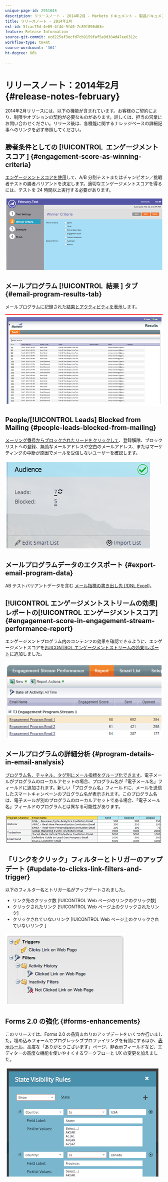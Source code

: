 ```yaml
---
unique-page-id: 2951048
description: リリースノート - 2014年2月 - Marketo ドキュメント - 製品ドキュメント
title: リリースノート - 2014年2月
exl-id: 5fcac75d-4e09-4f4d-9fd0-7c89f890d63e
feature: Release Information
source-git-commit: ecd225af3ecfd7cb9159faf5a9d384d47ee6312c
workflow-type: tm+mt
source-wordcount: '364'
ht-degree: 86%

---
```


# リリースノート：2014年2月 {#release-notes-february}

2014年2月リリースには、以下の機能が含まれています。お客様のご契約により、制限やオプションの契約が必要なものがあります。詳しくは、担当の営業にお問い合わせください。リリース後は、各機能に関するナレッジベースの詳細記事へのリンクを必ず参照してください。

## 勝者条件としての [!UICONTROL &#x200B; エンゲージメントスコア &#x200B;] {#engagement-score-as-winning-criteria}

[エンゲージメントスコアを使用](/help/marketo/product-docs/email-marketing/email-programs/email-program-actions/email-test-a-b-test/define-the-a-b-test-winner-criteria.md)して、A/B 分割テストまたはチャンピオン／挑戦者テストの勝者バリアントを決定します。適切なエンゲージメントスコアを得るには、テストを 24 時間以上実行する必要があります。

![](assets/image2014-9-22-10-3a46-3a49.png)

## メールプログラム [!UICONTROL &#x200B; 結果 &#x200B;] タブ {#email-program-results-tab}

メールプログラムに記録された[結果とアクティビティを表示](/help/marketo/product-docs/email-marketing/email-programs/email-program-data/view-email-program-results.md)します。

![](assets/image2014-9-22-10-3a47-3a19.png)

## People/[!UICONTROL Leads] Blocked from Mailing {#people-leads-blocked-from-mailing}

[メーリング番号からブロックされたリードをクリックして](/help/marketo/product-docs/email-marketing/email-programs/managing-people-in-email-programs/define-an-audience-with-a-smart-list.md)、登録解除、ブロックリストへの登録、無効なメールアドレスや空白のメールアドレス、またはマーケティングの中断が原因でメールを受信しないユーザーを確認します。

![](assets/image2014-9-22-10-3a47-3a42.png)

## メールプログラムデータのエクスポート {#export-email-program-data}

AB テストバリアントデータを含む [ メール指標の書き出し先  [!DNL Excel]](/help/marketo/product-docs/email-marketing/email-programs/email-program-data/export-email-program-dashboard-to-excel.md)。

## [!UICONTROL エンゲージメントストリームの効果]レポートの[!UICONTROL エンゲージメントスコア] {#engagement-score-in-engagement-stream-performance-report}

エンゲージメントプログラム内のコンテンツの効果を確認できるように、エンゲージメントスコアを[[!UICONTROL エンゲージメントストリームの効果]レポート](/help/marketo/product-docs/email-marketing/drip-nurturing/reports-and-notifications/engagement-stream-performance-report.md)に追加しました。

![](assets/image2014-9-22-10-3a50-3a36.png)

## メールプログラムの詳細分析 {#program-details-in-email-analysis}

[プログラム名、チャネル、タグ別にメール指標をグループ化できます](/help/marketo/product-docs/reporting/revenue-cycle-analytics/email-analysis/build-an-email-analysis-report-that-shows-program-information.md)。電子メールがプログラムのローカルアセットの場合、プログラム名が「電子メール名」フィールドに追加されます。新しい「プログラム名」フィールドに、メールを送信したスマートキャンペーンのプログラム名が表示されます。このプログラム名は、電子メールが別のプログラムのローカルアセットである場合、「電子メール名」フィールドのプログラムとは異なる可能性があります。

![](assets/image2014-9-22-10-3a50-3a57.png)

## 「リンクをクリック」フィルターとトリガーのアップデート {#update-to-clicks-link-filters-and-trigger}

以下のフィルター名とトリガー名がアップデートされました。

* リンク先のクリック数 [!UICONTROL Web ページのリンクのクリック数 &#x200B;]
* クリックされたリンク [!UICONTROL Web ページ上のクリックされたリンク &#x200B;]
* クリックされていないリンク [!UICONTROL Web ページ上のクリックされていないリンク &#x200B;]

![](assets/image2014-9-22-10-3a51-3a31.png)

## Forms 2.0 の強化 {#forms-enhancements}

このリリースでは、Forms 2.0 の品質まわりのアップデートをいくつか行いました。埋め込みフォームでプログレッシブプロファイリングを有効にするほか、[表示ルール](/help/marketo/product-docs/demand-generation/forms/form-fields/dynamically-toggle-visibility-of-a-form-field.md)、高度な「ありがとうございます」ページ、非表示フィールドなど、エディターの高度な機能を使いやすくするワークフローと UX の変更を加えました。

![](assets/image2014-9-22-10-3a51-3a54.png)
